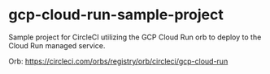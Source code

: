 # gcp-cloud-run-sample-project
Sample project for CircleCI utilizing the GCP Cloud Run orb to deploy to the Cloud Run managed service.

Orb: https://circleci.com/orbs/registry/orb/circleci/gcp-cloud-run